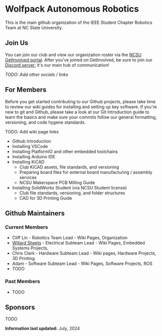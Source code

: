 # Wolfpack Autonomous Robotics
This is the main github organization of the IEEE Student Chapter Robotics Team at NC State University.

## Join Us
You can join our club and view our organization roster via the [NCSU GetInvolved portal](https://getinvolved.ncsu.edu/organization/ieee). 
After you've joined on GetInvolved, be sure to join our [Discord server](https://discord.gg/w67fRx7bdP); it's our main hub of communication!

*TODO: Add other socials / links*

## For Members
Before you get started contributing to our Github projects, please take time to review our wiki guides for installing and setting up key software.
If you're new to git and Github, please take a look at our Git Introduction guide to learn the basics and make sure your commits follow our general formatting, versioning, and code hygene standards.

TODO: Add wiki page links 
* Github Introduction
* Installing VSCode
 * Installing PlatformIO and other embedded toolchains
* Installing Arduino IDE
* Installing KiCAD
  * Club KiCAD assets, file standards, and versioning
  * Preparing board files for external board manufacturing / assembly services
  * NCSU Makerspace PCB Milling Guide
* Installing SolidWorks Student (via NCSU Student license)
  * Club file standards, versioning, and folder structures
  * CAD for 3D Printing Guide

## Github Maintainers
### Current Members
* Cliff Lin - Robotics Team Lead - Wiki Pages, Organization
* [Willard Sheets](https://github.com/orgs/IEEE-WAR/people/WillsThingsNC) - Electrical Subteam Lead - Wiki Pages, Embedded Systems Projects, 
* Chris Clark - Hardware Subteam Lead - Wiki pages, Hardware Projects, 3D Printing
* Adam  - Software Subteam Lead - Wiki Pages, Software Projects, ROS
* TODO
  
### Past Members
* TODO
  
## Sponsors
TODO


**Information last updated:** July, 2024
